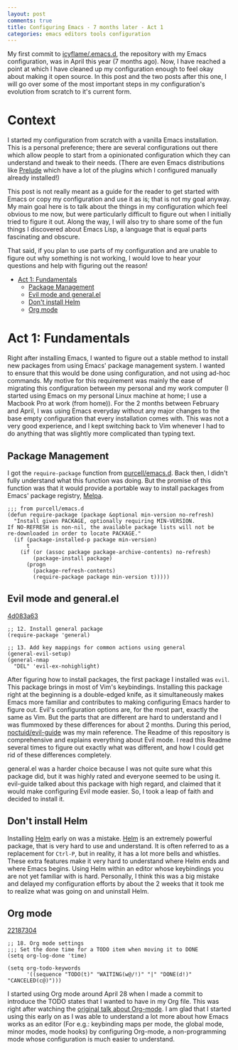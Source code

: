 ```yaml
---
layout: post
comments: true
title: Configuring Emacs - 7 months later - Act 1
categories: emacs editors tools configuration
---
```


My first commit to [icyflame/.emacs.d](https://github.com/icyflame/.emacs.d), the repository with my Emacs configuration, was in April this
year (7 months ago). Now, I have reached a point at which I have cleaned up my configuration enough
to feel okay about making it open source. In this post and the two posts after this one, I will go
over some of the most important steps in my configuration's evolution from scratch to it's current
form.


<a id="org7101517"></a>

# Context

I started my configuration from scratch with a vanilla Emacs installation. This is a personal
preference; there are several configurations out there which allow people to start from a
opinionated configuration which they can understand and tweak to their needs. (There are even Emacs
distributions like [Prelude](https://github.com/bbatsov/prelude) which have a lot of the plugins which I configured manually already
installed!)

<!--more-->

This post is not really meant as a guide for the reader to get started with Emacs or copy my
configuration and use it as is; that is not my goal anyway. My main goal here is to talk about the
things in my configuration which feel obvious to me now, but were particularly difficult to figure
out when I initially tried to figure it out. Along the way, I will also try to share some of the fun
things I discovered about Emacs Lisp, a language that is equal parts fascinating and obscure.

That said, if you plan to use parts of my configuration and are unable to figure out why something
is not working, I would love to hear your questions and help with figuring out the reason!


- [Act 1: Fundamentals](#org8b8b4a0)
  - [Package Management](#orgc8426a7)
  - [Evil mode and general.el](#orgff92eb3)
  - [Don't install Helm](#org9b39a7b)
  - [Org mode](#org9dc088c)

<a id="org8b8b4a0"></a>

# Act 1: Fundamentals

Right after installing Emacs, I wanted to figure out a stable method to install new packages from
using Emacs' package management system. I wanted to ensure that this would be done using
configuration, and not using ad-hoc commands. My motive for this requirement was mainly the ease of
migrating this configuration between my personal and my work computer (I started using Emacs on my
personal Linux machine at home; I use a Macbook Pro at work (from home)). For the 2 months between
February and April, I was using Emacs everyday without any major changes to the base empty
configuration that every installation comes with. This was not a very good experience, and I kept
switching back to Vim whenever I had to do anything that was slightly more complicated than typing
text.


<a id="orgc8426a7"></a>

## Package Management

I got the `require-package` function from [purcell/emacs.d](https://github.com/purcell/emacs.d/blob/754a3ce1871f44c0c235887c18a32ac5dc799eb7/lisp/init-elpa.el#L29-L43). Back then, I didn't fully understand what
this function was doing. But the promise of this function was that it would provide a portable way
to install packages from Emacs' package registry, [Melpa](https://melpa.org/#/).

```elisp
;;; from purcell/emacs.d
(defun require-package (package &optional min-version no-refresh)
  "Install given PACKAGE, optionally requiring MIN-VERSION.
If NO-REFRESH is non-nil, the available package lists will not be
re-downloaded in order to locate PACKAGE."
  (if (package-installed-p package min-version)
	  t
	(if (or (assoc package package-archive-contents) no-refresh)
		(package-install package)
	  (progn
		(package-refresh-contents)
		(require-package package min-version t)))))
```


<a id="orgff92eb3"></a>

## Evil mode and general.el

[4d083a63](https://github.com/icyflame/.emacs.d/commit/4d083a63)

```elisp
;; 12. Install general package
(require-package 'general)

;; 13. Add key mappings for common actions using general
(general-evil-setup)
(general-nmap
  "DEL" 'evil-ex-nohighlight)
```

After figuring how to install packages, the first package I installed was `evil`. This package
brings in most of Vim's keybindings. Installing this package right at the beginning is a
double-edged knife, as it simultaneously makes Emacs more familiar <span class="underline">and</span> contributes to making
configuring Emacs harder to figure out. Evil's configuration options are, <span class="underline">for the most part</span>,
exactly the same as Vim. But the parts that are different are hard to understand and I was flummoxed
by these differences for about 2 months. During this period, [noctuid/evil-guide](https://github.com/noctuid/evil-guide) was my main
reference. The Readme of this repository is comprehensive and explains everything about Evil mode. I
read this Readme several times to figure out exactly what was different, and how I could get rid of
these differences completely.

general.el was a harder choice because I was not quite sure what this package did, but it was highly
rated and everyone seemed to be using it. evil-guide talked about this package with high regard, and
claimed that it would make configuring Evil mode easier. So, I took a leap of faith and decided to
install it.


<a id="org9b39a7b"></a>

## Don't install Helm

Installing [Helm](https://github.com/emacs-helm/helm) early on was a mistake. [Helm](https://github.com/emacs-helm/helm) is an extremely powerful package, that is very hard to
use and understand. It is often referred to as a replacement for `Ctrl-P`, but in reality, it has a
lot more bells and whistles. These extra features make it very hard to understand where Helm ends
and where Emacs begins. Using Helm within an editor whose keybindings you are not yet familiar with
is hard. Personally, I think this was a big mistake and delayed my configuration efforts by about
the 2 weeks that it took me to realize what was going on and uninstall Helm.


<a id="org9dc088c"></a>

## Org mode

[22187304](https://github.com/icyflame/.emacs.d/commit/22187304)

```elisp
;; 18. Org mode settings
;;; Set the done time for a TODO item when moving it to DONE
(setq org-log-done 'time)

(setq org-todo-keywords
	  '((sequence "TODO(t)" "WAITING(w@/!)" "|" "DONE(d!)" "CANCELED(c@)")))
```

I started using Org mode around April 28 when I made a commit to introduce the TODO states that I
wanted to have in my Org file. This was right after watching the [original talk about Org-mode](https://www.youtube.com/watch?v=oJTwQvgfgMM). I am
glad that I started using this early on as I was able to understand a lot more about how Emacs works
as an editor (For e.g.: keybinding maps per mode, the global mode, minor modes, mode hooks) by
configuring Org-mode, a non-programming mode whose configuration is much easier to understand.
